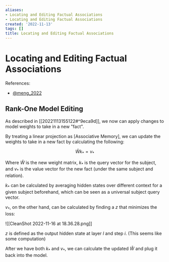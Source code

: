 ```yaml
---
aliases:
- Locating and Editing Factual Associations
- Locating and Editing Factual Associations
created: '2022-11-13'
tags: []
title: Locating and Editing Factual Associations
---
```


# Locating and Editing Factual Associations

References:
- [@meng_2022](zotero://select/items/@meng_2022)

## Rank-One Model Editing

As described in [[20221113155122#^9eca9d]], we now can apply changes to model weights to take in a new "fact".

By treating a linear projection as [Associative Memory], we can update the weights to take in a new fact by calculating the following:

$$
\hat{W}k_* = v_*
$$

Where $\hat{W}$ is the new weight matrix, $k_*$ is the query vector for the subject, and $v_*$ is the value vector for the new fact (under the same subject and relation).

$k_*$ can be calculated by averaging hidden states over different context for a given subject beforehand, which can be seen as a universal subject query vector.

$v_*$, on the other hand, can be calculated by finding a $z$ that minimizes the loss:

![[CleanShot 2022-11-16 at 18.36.28.png]]

$z$ is defined as the output hidden state at layer $l$ and step $i$. (This seems like some computation)

After we have both $k_*$ and $v_*$, we can calculate the updated $\hat{W}$ and plug it back into the model.